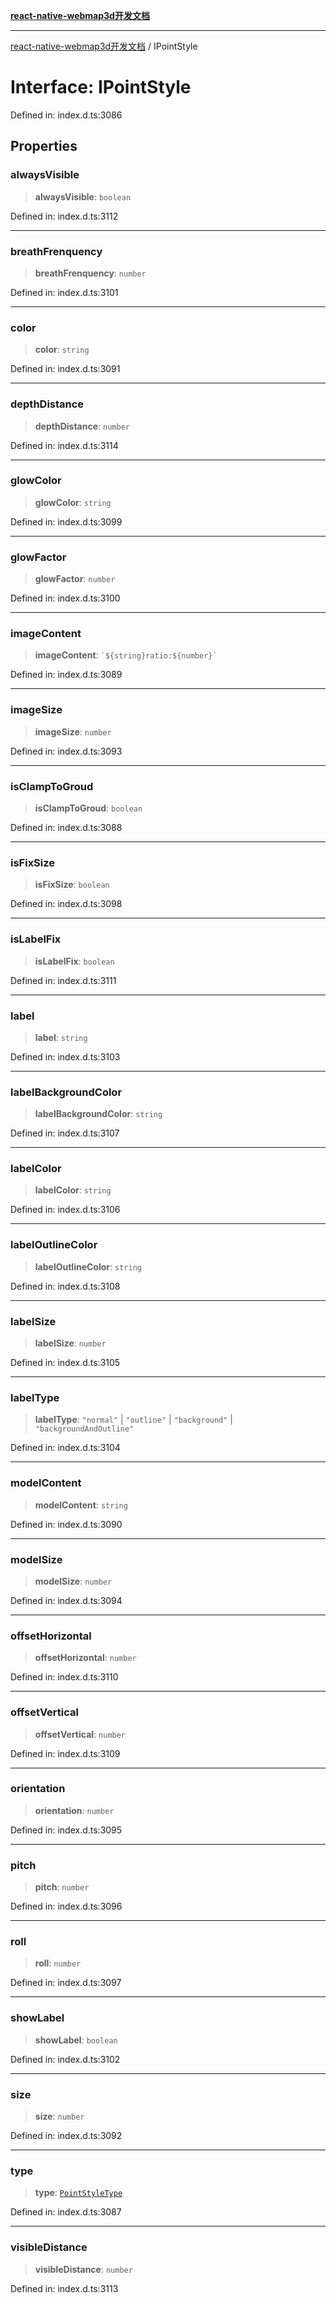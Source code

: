 [**react-native-webmap3d开发文档**](../README.md)

***

[react-native-webmap3d开发文档](../globals.md) / IPointStyle

# Interface: IPointStyle

Defined in: index.d.ts:3086

## Properties

### alwaysVisible

> **alwaysVisible**: `boolean`

Defined in: index.d.ts:3112

***

### breathFrenquency

> **breathFrenquency**: `number`

Defined in: index.d.ts:3101

***

### color

> **color**: `string`

Defined in: index.d.ts:3091

***

### depthDistance

> **depthDistance**: `number`

Defined in: index.d.ts:3114

***

### glowColor

> **glowColor**: `string`

Defined in: index.d.ts:3099

***

### glowFactor

> **glowFactor**: `number`

Defined in: index.d.ts:3100

***

### imageContent

> **imageContent**: `` `${string}ratio:${number}` ``

Defined in: index.d.ts:3089

***

### imageSize

> **imageSize**: `number`

Defined in: index.d.ts:3093

***

### isClampToGroud

> **isClampToGroud**: `boolean`

Defined in: index.d.ts:3088

***

### isFixSize

> **isFixSize**: `boolean`

Defined in: index.d.ts:3098

***

### isLabelFix

> **isLabelFix**: `boolean`

Defined in: index.d.ts:3111

***

### label

> **label**: `string`

Defined in: index.d.ts:3103

***

### labelBackgroundColor

> **labelBackgroundColor**: `string`

Defined in: index.d.ts:3107

***

### labelColor

> **labelColor**: `string`

Defined in: index.d.ts:3106

***

### labelOutlineColor

> **labelOutlineColor**: `string`

Defined in: index.d.ts:3108

***

### labelSize

> **labelSize**: `number`

Defined in: index.d.ts:3105

***

### labelType

> **labelType**: `"normal"` \| `"outline"` \| `"background"` \| `"backgroundAndOutline"`

Defined in: index.d.ts:3104

***

### modelContent

> **modelContent**: `string`

Defined in: index.d.ts:3090

***

### modelSize

> **modelSize**: `number`

Defined in: index.d.ts:3094

***

### offsetHorizontal

> **offsetHorizontal**: `number`

Defined in: index.d.ts:3110

***

### offsetVertical

> **offsetVertical**: `number`

Defined in: index.d.ts:3109

***

### orientation

> **orientation**: `number`

Defined in: index.d.ts:3095

***

### pitch

> **pitch**: `number`

Defined in: index.d.ts:3096

***

### roll

> **roll**: `number`

Defined in: index.d.ts:3097

***

### showLabel

> **showLabel**: `boolean`

Defined in: index.d.ts:3102

***

### size

> **size**: `number`

Defined in: index.d.ts:3092

***

### type

> **type**: [`PointStyleType`](../type-aliases/PointStyleType.md)

Defined in: index.d.ts:3087

***

### visibleDistance

> **visibleDistance**: `number`

Defined in: index.d.ts:3113
